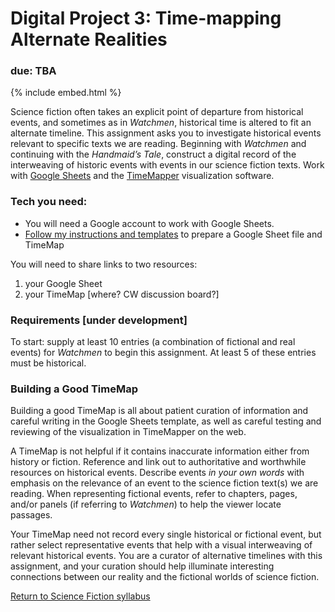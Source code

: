 # Digital Project 3: Time-mapping Alternate Realities

### due: TBA

{% include embed.html %}

Science fiction often takes an explicit point of departure from historical events, and sometimes as in *Watchmen*, historical time is altered to fit an alternate timeline. This assignment asks you to investigate historical events relevant to specific texts we are reading. Beginning with *Watchmen* and continuing with the *Handmaid’s Tale*, construct a digital record of the interweaving of historic events with events in our science fiction texts. Work with [Google Sheets](https://www.google.com/sheets/about/) and the [TimeMapper](http://timemapper.okfnlabs.org/) visualization software. 


### Tech you need: 
* You will need a Google account to work with Google Sheets.
* [Follow my instructions and templates](timeMap.md) to prepare a Google Sheet file and TimeMap

You will need to share links to two resources:
1. your Google Sheet 
2. your TimeMap 
[where? CW discussion board?]

### Requirements [under development]
To start: supply at least 10 entries (a combination of fictional and real events) for *Watchmen* to begin this assignment. 
At least 5 of these entries must be historical.

### Building a Good TimeMap

Building a good TimeMap is all about patient curation of information and careful writing in the Google Sheets template, as well as careful testing and reviewing of the visualization in TimeMapper on the web. 

A TimeMap is not helpful if it contains inaccurate information either from history or fiction. Reference and link out to authoritative and worthwhile resources on historical events. Describe events *in your own words* with emphasis on the relevance of an event to the science fiction text(s) we are reading. When representing fictional events, refer to chapters, pages, and/or panels (if referring to *Watchmen*) to help the viewer locate passages. 

Your TimeMap need not record every single historical or fictional event, but rather select representative events that help with a visual interweaving of relevant historical events. You are a curator of alternative timelines with this assignment, and your curation should help illuminate interesting connections between our reality and the fictional worlds of science fiction. 


[Return to Science Fiction syllabus](https://ebeshero.github.io/scienceFiction/)







